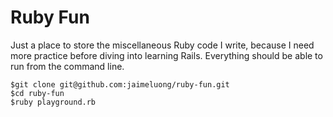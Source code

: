 # Ruby Fun

Just a place to store the miscellaneous Ruby code I write, because I need more practice before diving into learning Rails. Everything should be able to run from the command line.

```
$git clone git@github.com:jaimeluong/ruby-fun.git
$cd ruby-fun
$ruby playground.rb
```